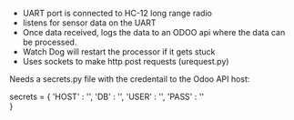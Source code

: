 
- UART port is connected to HC-12 long range radio
- listens for sensor data on the UART
- Once data received, logs the data to an ODOO api where the data can be processed.
- Watch Dog will restart the processor if it gets stuck
- Uses sockets to make http post requests (urequest.py)

Needs a secrets.py file with the credentail to the Odoo API host:

secrets = {
  'HOST' : '<host>',
  'DB'   : '<db>',
  'USER' : '<user>',
  'PASS' : '<pass>'  
}
